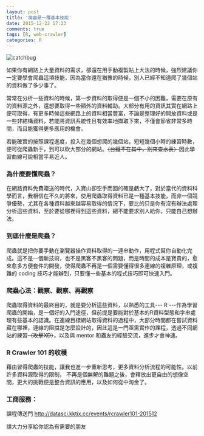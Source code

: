```yaml
---
layout: post
title: '爬蟲是一種基本技能'
date: 2015-12-22 17:23
comments: true
tags: [R, web-crawler]
categories: R
---
```


<img class="center" src="https://lh3.googleusercontent.com/-G3IkbsWAr7k/Vnkfv23pn5I/AAAAAAAAFBU/-JbbCCCiw5g/s600/catchbug-6_1.png" alt="catchbug">

如果你有網路上大量資料的需求，卻還在用手動複製貼上大法的時候，強烈建議你一定要學會爬蟲這項技能，因為當你還在猶豫的時候，別人已經不知道爬了幾個站的資料做了多少事了。

常常在分析一些資料的時候，第一步資料的取得便是一個不小的困難，需要在原有的資料源之外，還想要取得一些額外的資料輔助。大部分有用的資訊其實在網路上便可取得，有更多時候這些網路上的資料相當豐富，不論是整理好的開放資料或是一些非結構資料，若能將資訊系統性且有效率地擷取下來，不僅會節省非常多時間，而且能獲得更多應用的機會。

若能確實的按照課程進度，投入在幾個想爬的幾個站，短短幾個小時的練習時數，便可從爬蟲新手，到可以砍大部分的網站。<s>（台鐵不在其中，別來查水表）</s>因此學習曲線可說相當平易近人。

### 為什麼要懂爬蟲？

在網路資料免費贈送的時代，入寶山卻空手而回的確是虧大了，對於當代的資料科學而言，我相信在不久的將來，使用爬蟲取得資料已是一種基本技能，而非一個競爭優勢，尤其在各種資料越來越容易取得的情況下，要比的只是你有沒有辦法處理分析這些資料，至於要從哪裡得到這些資料，總不能要求別人給你，只能自己想辦法。

### 到底什麼是爬蟲？

爬蟲就是把你要手動在瀏覽器操作資料取得的一連串動作，用程式幫你自動化完成。這不是一個新技術，也不是黑客不黑客的問題，而是時間的成本是寶貴的，愈來愈多方便套件的開發，使得爬蟲不再是一個需要懂得很多連線的複雜原理，或複雜的 coding 技巧才能辦到，只要懂一些基本的程式技巧即可快速入門。

### 爬蟲心法：觀察、觀察、再觀察

爬蟲取得資料的最終目的，就是要分析這些資料，以熟悉的工具--- R ---作為學習爬蟲的開始，是一個好的入門途徑，但前提是要能對於基本的R資料型態和字串處理有些基本的認識。在連線目標網站取得資料的過程中，大部分時間都在嘗試資料藏在哪裡，連線的阻擋是怎麼設計的，因此這是一門亟需實作的課程，透過不同網站的練習<s>（攻擊XD）</s>，以及與 mentor 和蟲友的經驗交流，進步才會神速。

### R Crawler 101 的收穫

藉由習得爬蟲的技能，讓我也進一步重新思考，更多資料分析流程的可能性。以前許多資料源取得的限制， 不再是個無解的難題之後，會釋放出更自由的想像空間，更大的挑戰便是整合資訊的應用，以及如何從中淘金了。

### 工商服務：

課程傳送門
http://datasci.kktix.cc/events/rcrawler101-201512

請大力分享給你認為有需要的朋友

